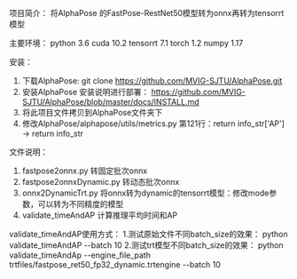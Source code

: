 项目简介：
将AlphaPose 的FastPose-RestNet50模型转为onnx再转为tensorrt模型

主要环境：
python 3.6
cuda 10.2
tensorrt 7.1
torch 1.2
numpy 1.17

安装：
 1. 下载AlphaPose:  git clone https://github.com/MVIG-SJTU/AlphaPose.git
 2.  安装AlphaPose 安装说明进行部署：  https://github.com/MVIG-SJTU/AlphaPose/blob/master/docs/INSTALL.md
 3.  将此项目文件拷贝到AlphaPose文件夹下
 4.  修改AlphaPose/alphapose/utils/metrics.py 第121行：return info_str['AP'] → return info_str

文件说明：
1. fastpose2onnx.py 转固定批次onnx
2. fastpose2onnxDynamic.py 转动态批次onnx
3. onnx2DynamicTrt.py 将onnx转为dynamic的tensorrt模型：修改mode参数，可以转为不同精度的模型
4. validate_timeAndAP 计算推理平均时间和AP

validate_timeAndAP使用方式：
1.测试原始文件不同batch_size的效果：  python validate_timeAndAP  --batch 10
2.测试trt模型不同batch_size的效果： python validate_timeAndAp --engine_file_path trtfiles/fastpose_ret50_fp32_dynamic.trtengine --batch 10

